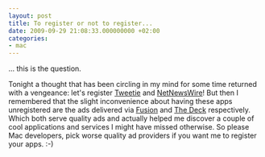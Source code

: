 ```yaml
---
layout: post
title: To register or not to register...
date: 2009-09-29 21:08:33.000000000 +02:00
categories:
- mac
---
```

... this is the question.

Tonight a thought that has been circling in my mind for some time returned with a vengeance: let's register <a href="http://www.atebits.com/tweetie-mac/">Tweetie</a> and <a href="http://www.newsgator.com/INDIVIDUALS/NETNEWSWIRE/">NetNewsWire</a>! But then I remembered that the slight inconvenience about having these apps unregistered are the ads delivered via <a href="http://fusionads.net/">Fusion</a> and <a href="http://decknetwork.net/">The Deck</a> respectively. Which both serve quality ads and actually helped me discover a couple of cool applications and services I might have missed otherwise. So please Mac developers, pick worse quality ad providers if you want me to register your apps. :-)
